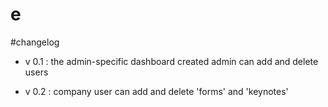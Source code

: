 # e


#changelog

- v 0.1 :
the admin-specific dashboard created
admin can add and delete users

- v 0.2 :
company user can add and delete 'forms' and 'keynotes'
